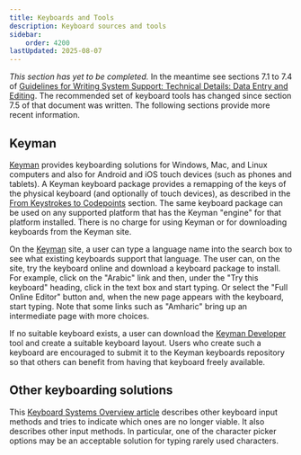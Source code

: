 ```yaml
---
title: Keyboards and Tools
description: Keyboard sources and tools
sidebar:
    order: 4200
lastUpdated: 2025-08-07
---
```


_This section has yet to be completed._
In the meantime see sections 7.1 to 7.4 of [Guidelines for Writing System Support: Technical Details: Data Entry and Editing][wsig7]. The recommended set of keyboard tools has changed since section 7.5 of that document was written. The following sections provide more recent information.

## Keyman

[Keyman][keyman] provides keyboarding solutions for Windows, Mac, and Linux computers and also for Android and iOS touch devices (such as phones and tablets). A Keyman keyboard package provides a remapping of the keys of the physical keyboard (and optionally of touch devices), as described in the [From Keystrokes to Codepoints][from-keystrokes-to-codepoints] section. The same keyboard package can be used on any supported platform that has the Keyman "engine" for that platform installed. There is no charge for using Keyman or for downloading keyboards from the Keyman site.

On the [Keyman][keyman] site, a user can type a language name into the search box to see what existing keyboards support that language. The user can, on the site, try the keyboard online and download a keyboard package to install.
For example, click on the "Arabic" link and then, under the "Try this keyboard" heading, click in the text box and start typing. Or select the "Full Online Editor" button and, when the new page appears with the keyboard, start typing. Note that some links such as "Amharic" bring up an intermediate page with more choices.

If no suitable keyboard exists, a user can download the [Keyman Developer][keyman-developer] tool and create a suitable keyboard layout. Users who create such a keyboard are encouraged to submit it to the Keyman keyboards repository so that others can benefit from having that keyboard freely available.

## Other keyboarding solutions

This [Keyboard Systems Overview article][ss-keyboard-systems] describes other keyboard input methods and tries to indicate which ones are no longer viable. It also describes other input methods. In particular, one of the character picker options may be an acceptable solution for typing rarely used characters.

[wsig7]: https://scripts.sil.org/wsi_guidelines_sec_7.html
[keyman]: https://keyman.com
[from-keystrokes-to-codepoints]: /topics/input/from-keystrokes-to-codepoints
[keyman-developer]: https://keyman.com/developer/
[ss-keyboard-systems]: https://scriptsource.org/entry/ytr8g8n6sw
